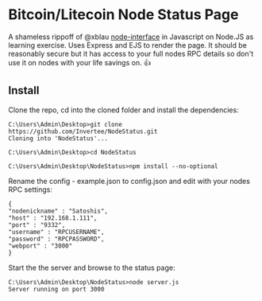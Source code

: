 # Bitcoin/Litecoin Node Status Page

A shameless rippoff of @xblau [node-interface](https://github.com/xblau/node-interface) in Javascript on Node.JS as learning exercise. Uses Express and EJS to render the page. It should be reasonably secure but it has access to your full nodes RPC details so don't use it on nodes with your life savings on. 👍 

## Install

Clone the repo, cd into the cloned folder and install the dependencies:

    C:\Users\Admin\Desktop>git clone https://github.com/Invertee/NodeStatus.git
    Cloning into 'NodeStatus'...

    C:\Users\Admin\Desktop>cd NodeStatus

    C:\Users\Admin\Desktop\NodeStatus>npm install --no-optional

Rename the config - example.json to config.json and edit with your nodes RPC settings:

    {
    "nodenickname" : "Satoshis",
    "host" : "192.168.1.111",
    "port" : "9332",
    "username" : "RPCUSERNAME",
    "password" : "RPCPASSWORD",
    "webport" : "3000"
    }    

Start the the server and browse to the status page:

    C:\Users\Admin\Desktop\NodeStatus>node server.js
    Server running on port 3000



